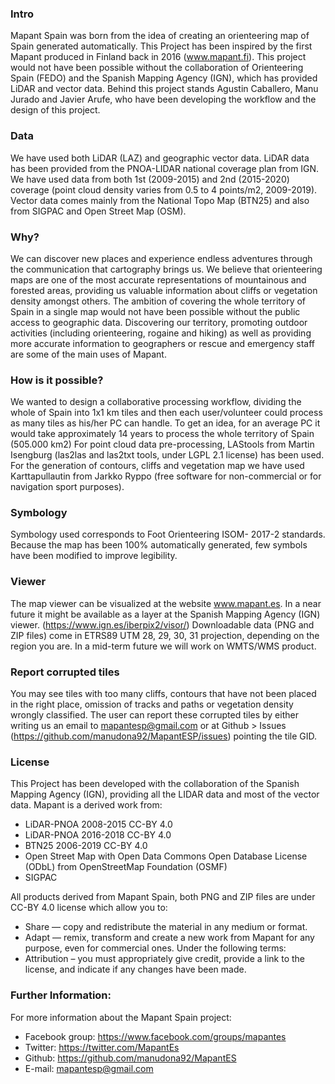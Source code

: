 <h3>Intro</h3>

Mapant Spain was born from the idea of creating an orienteering map of Spain generated automatically. This Project has been inspired by the first Mapant produced in Finland back in 2016 (www.mapant.fi). 
This project would not have been possible without the collaboration of Orienteering Spain (FEDO) and the Spanish Mapping Agency (IGN), which has provided LiDAR and vector data. Behind this project stands Agustin Caballero, Manu Jurado and Javier Arufe, who have been developing the workflow and the design of this project. 

<h3>Data</h3>

We have used both LiDAR (LAZ) and geographic vector data. LiDAR data has been provided from the PNOA-LIDAR national coverage plan from IGN. We have used data from both 1st (2009-2015) and 2nd (2015-2020) coverage (point cloud density varies from 0.5 to 4 points/m2, 2009-2019). Vector data comes mainly from the National Topo Map (BTN25) and also from SIGPAC and Open Street Map (OSM). 

<h3>Why?</h3>

We can discover new places and experience endless adventures through the communication that cartography brings us. We believe that orienteering maps are one of the most accurate representations of mountainous and forested areas, providing us valuable information about cliffs or vegetation density amongst others. The ambition of covering the whole territory of Spain in a single map would not have been possible without the public access to geographic data. Discovering our territory, promoting outdoor activities (including orienteering, rogaine and hiking) as well as providing more accurate information to geographers or rescue and emergency staff are some of the main uses of Mapant.  

<h3>How is it possible?</h3>

We wanted to design a collaborative processing workflow, dividing the whole of Spain into 1x1 km tiles and then each user/volunteer could process as many tiles as his/her PC can handle. To get an idea, for an average PC it would take approximately 14 years to process the whole territory of Spain (505.000 km2) 
For point cloud data pre-processing, LAStools from Martin Isengburg (las2las and las2txt tools, under LGPL 2.1 license) has been used. For the generation of contours, cliffs and vegetation map we have used Karttapullautin from Jarkko Ryppo (free software for non-commercial or for navigation sport purposes). 

<h3>Symbology</h3>

Symbology used corresponds to Foot Orienteering ISOM- 2017-2 standards. Because the map has been 100% automatically generated, few symbols have been modified to improve legibility. 

<h3>Viewer</h3>

The map viewer can be visualized at the website www.mapant.es. In a near future it might be available as a layer at the Spanish Mapping Agency (IGN) viewer.  (https://www.ign.es/iberpix2/visor/)
Downloadable data (PNG and ZIP files) come in ETRS89 UTM 28, 29, 30, 31 projection, depending on the region you are. 
In a mid-term future we will work on WMTS/WMS product. 

<h3>Report corrupted tiles</h3>

You may see tiles with too many cliffs, contours that have not been placed in the right place, omission of tracks and paths or vegetation density wrongly classified. The user can report these corrupted tiles by either writing us an email to mapantesp@gmail.com or at Github > Issues (https://github.com/manudona92/MapantESP/issues) pointing the tile GID.

<h3>License</h3>

This Project has been developed with the collaboration of the Spanish Mapping Agency (IGN), providing all the LIDAR data and most of the vector data. Mapant is a derived work from: 
-	LiDAR-PNOA 2008-2015 CC-BY 4.0
-	LiDAR-PNOA 2016-2018 CC-BY 4.0
-	BTN25 2006-2019 CC-BY 4.0
-	Open Street Map with Open Data Commons Open Database License (ODbL) from OpenStreetMap Foundation (OSMF)
-	SIGPAC 

All products derived from Mapant Spain, both PNG and ZIP files are under CC-BY 4.0 license which allow you to: 

-	Share — copy and redistribute the material in any medium or format.
-	Adapt — remix, transform and create a new work from Mapant for any purpose, even for commercial ones. 
    Under the following terms:
-	Attribution – you must appropriately give credit, provide a link to the license, and indicate if any changes have been made.

<h3>Further Information:</h3>

For more information about the Mapant Spain project: 
-	Facebook group: https://www.facebook.com/groups/mapantes
-	Twitter: https://twitter.com/MapantEs
-	Github: https://github.com/manudona92/MapantES
-	E-mail: mapantesp@gmail.com

